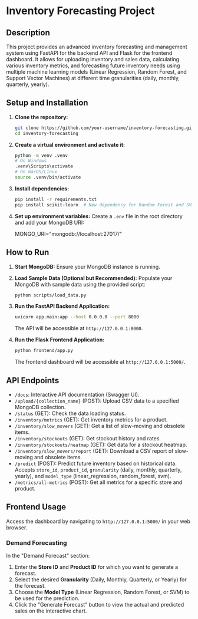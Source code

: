 # Inventory Forecasting Project

## Description

This project provides an advanced inventory forecasting and management system using FastAPI for the backend API and Flask for the frontend dashboard. It allows for uploading inventory and sales data, calculating various inventory metrics, and forecasting future inventory needs using multiple machine learning models (Linear Regression, Random Forest, and Support Vector Machines) at different time granularities (daily, monthly, quarterly, yearly).

## Setup and Installation

1. **Clone the repository:**

    ```bash
    git clone https://github.com/your-username/inventory-forecasting.git
    cd inventory-forecasting
    ```

2. **Create a virtual environment and activate it:**

    ```bash
    python -m venv .venv
    # On Windows
    .venv\Scripts\activate
    # On macOS/Linux
    source .venv/bin/activate
    ```

3. **Install dependencies:**

    ```bash
    pip install -r requirements.txt
    pip install scikit-learn  # New dependency for Random Forest and SVM
    ```

4. **Set up environment variables:**
    Create a `.env` file in the root directory and add your MongoDB URI:

    MONGO_URI="mongodb://localhost:27017/"

## How to Run

1. **Start MongoDB:** Ensure your MongoDB instance is running.

2. **Load Sample Data (Optional but Recommended):**
    Populate your MongoDB with sample data using the provided script:

    ```bash
    python scripts/load_data.py
    ```

3. **Run the FastAPI Backend Application:**

    ```bash
    uvicorn app.main:app --host 0.0.0.0 --port 8000
    ```

    The API will be accessible at `http://127.0.0.1:8000`.

4. **Run the Flask Frontend Application:**

    ```bash
    python frontend/app.py
    ```

    The frontend dashboard will be accessible at `http://127.0.0.1:5000/`.

## API Endpoints

- `/docs`: Interactive API documentation (Swagger UI).
- `/upload/{collection_name}` (POST): Upload CSV data to a specified MongoDB collection.
- `/status` (GET): Check the data loading status.
- `/inventory/metrics` (GET): Get inventory metrics for a product.
- `/inventory/slow_movers` (GET): Get a list of slow-moving and obsolete items.
- `/inventory/stockouts` (GET): Get stockout history and rates.
- `/inventory/stockouts/heatmap` (GET): Get data for a stockout heatmap.
- `/inventory/slow_movers/report` (GET): Download a CSV report of slow-moving and obsolete items.
- `/predict` (POST): Predict future inventory based on historical data. Accepts `store_id`, `product_id`, `granularity` (daily, monthly, quarterly, yearly), and `model_type` (linear_regression, random_forest, svm).
- `/metrics/all-metrics` (POST): Get all metrics for a specific store and product.

## Frontend Usage

Access the dashboard by navigating to `http://127.0.0.1:5000/` in your web browser.

### Demand Forecasting

In the "Demand Forecast" section:

1. Enter the **Store ID** and **Product ID** for which you want to generate a forecast.
2. Select the desired **Granularity** (Daily, Monthly, Quarterly, or Yearly) for the forecast.
3. Choose the **Model Type** (Linear Regression, Random Forest, or SVM) to be used for the prediction.
4. Click the "Generate Forecast" button to view the actual and predicted sales on the interactive chart.
